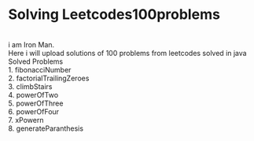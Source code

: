 # Solving Leetcodes100problems
<br>i am Iron Man.
<br> Here i will upload solutions of 100 problems from leetcodes solved in java 
<br>Solved Problems
<br>1. fibonacciNumber
<br>2. factorialTrailingZeroes
<br>3. climbStairs
<br>4. powerOfTwo
<br>5. powerOfThree
<br>6. powerOfFour
<br>7. xPowern
<br>8. generateParanthesis
<br>